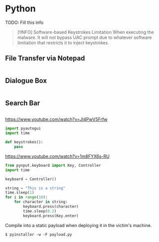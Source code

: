 # Python

TODO: Fill this info

> [!INFO] Software-based Keystrokes Limitation
> When executing the malware. It will not bypass UAC prompt due to whatever software limitation that restricts it to inject keystrokes.

## File Transfer via Notepad

```python

```

## Dialogue Box

```python

```

## Search Bar

```python

```

https://www.youtube.com/watch?v=Jl4PwV5Frfw

```python
import pyautogui
import time

def keystrokes():
	pass
```

https://www.youtube.com/watch?v=1m8FYX6s-RU

```python
from pynput.keyboard import Key, Controller
import time

keyboard = Controller()

string = "This is a string"
time.sleep(1)
for i in range(10):
	for character in string:
		keyboard.press(character)
		time.sleep(0.2)
		keyboard.press(Key.enter)
```

Compile into a static payload when deploying it in the victim's machine.

```
$ pyinstaller -w -F payload.py
```